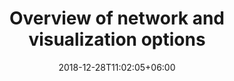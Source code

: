 ---
title: "Overview of network and visualization options"
pagecat: "Network and visualizations"
date: 2018-12-28T11:02:05+06:00
weight: 1
icon: "ti-truck"
description: "Lorem ipsum dolor sit amet ipsum dolor sit amet ipsum dolor sit amet"
type : "docs"
---